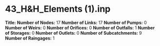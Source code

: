 # 43_H&H_Elements (1).inp
**Title:** 
**Number of Nodes:** 17
**Number of Links:** 17
**Number of Pumps:** 0
**Number of Weirs:** 0
**Number of Orifices:** 0
**Number of Outfalls:** 1
**Number of Storages:** 0
**Number of Outlets:** 0
**Number of Subcatchments:** 9
**Number of Raingages:** 1
